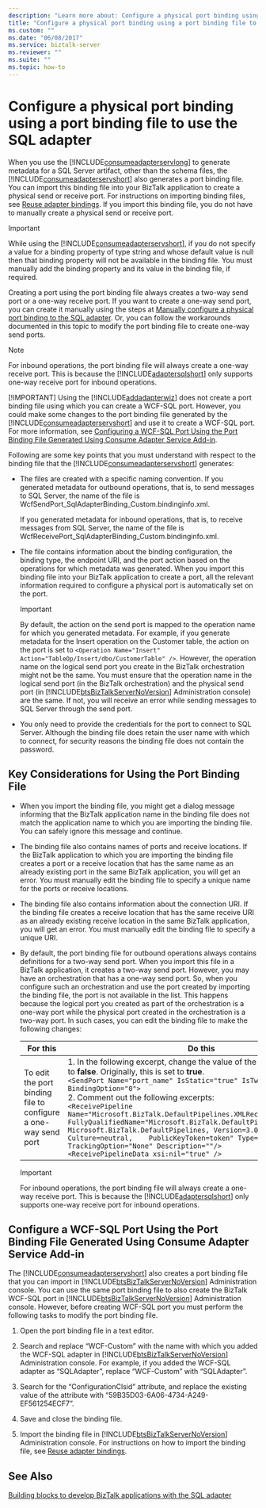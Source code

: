 ```yaml
---
description: "Learn more about: Configure a physical port binding using a port binding file to use the SQL adapter"
title: "Configure a physical port binding using a port binding file to use the SQL adapter"
ms.custom: ""
ms.date: "06/08/2017"
ms.service: biztalk-server
ms.reviewer: ""
ms.suite: ""
ms.topic: how-to
---
```

# Configure a physical port binding using a port binding file to use the SQL adapter
When you use the [!INCLUDE[consumeadapterservlong](../../includes/consumeadapterservlong-md.md)] to generate metadata for a SQL Server artifact, other than the schema files, the [!INCLUDE[consumeadapterservshort](../../includes/consumeadapterservshort-md.md)] also generates a port binding file. You can import this binding file into your BizTalk application to create a physical send or receive port. For instructions on importing binding files, see [Reuse adapter bindings](../../adapters-and-accelerators/adapter-sql/reuse-sql-adapter-bindings.md). If you import this binding file, you do not have to manually create a physical send or receive port.  
  
> [!IMPORTANT]
>  While using the [!INCLUDE[consumeadapterservshort](../../includes/consumeadapterservshort-md.md)], if you do not specify a value for a binding property of type string and whose default value is null then that binding property will not be available in the binding file. You must manually add the binding property and its value in the binding file, if required.  
  
 Creating a port using the port binding file always creates a two-way send port or a one-way receive port. If you want to create a one-way send port, you can create it manually using the steps at [Manually configure a physical port binding to the SQL adapter](../../adapters-and-accelerators/adapter-sql/manually-configure-a-physical-port-binding-to-the-sql-adapter.md). Or, you can follow the workarounds documented in this topic to modify the port binding file to create one-way send ports.  
  
> [!NOTE]
>  For inbound operations, the port binding file will always create a one-way receive port. This is because the [!INCLUDE[adaptersqlshort](../../includes/adaptersqlshort-md.md)] only supports one-way receive port for inbound operations.  
> 
> [!IMPORTANT]
>  Using the [!INCLUDE[addadapterwiz](../../includes/addadapterwiz-md.md)] does not create a port binding file using which you can create a WCF-SQL port. However, you could make some changes to the port binding file generated by the [!INCLUDE[consumeadapterservshort](../../includes/consumeadapterservshort-md.md)] and use it to create a WCF-SQL port. For more information, see [Configuring a WCF-SQL Port Using the Port Binding File Generated Using Consume Adapter Service Add-in](#BKMK_Create_WCF_SQL).  
  
 Following are some key points that you must understand with respect to the binding file that the [!INCLUDE[consumeadapterservshort](../../includes/consumeadapterservshort-md.md)] generates:  
  
- The files are created with a specific naming convention. If you generated metadata for outbound operations, that is, to send messages to SQL Server, the name of the file is WcfSendPort_SqlAdapterBinding_Custom.bindinginfo.xml.  
  
   If you generated metadata for inbound operations, that is, to receive messages from SQL Server, the name of the file is WcfReceivePort_SqlAdapterBinding_Custom.bindinginfo.xml.  
  
- The file contains information about the binding configuration, the binding type, the endpoint URI, and the port action based on the operations for which metadata was generated. When you import this binding file into your BizTalk application to create a port, all the relevant information required to configure a physical port is automatically set on the port.  
  
  > [!IMPORTANT]
  >  By default, the action on the send port is mapped to the operation name for which you generated metadata. For example, if you generate metadata for the Insert operation on the Customer table, the action on the port is set to `<Operation Name="Insert" Action="TableOp/Insert/dbo/CustomerTable" />`. However, the operation name on the logical send port you create in the BizTalk orchestration might not be the same. You must ensure that the operation name in the logical send port (in the BizTalk orchestration) and the physical send port (in [!INCLUDE[btsBizTalkServerNoVersion](../../includes/btsbiztalkservernoversion-md.md)] Administration console) are the same. If not, you will receive an error while sending messages to SQL Server through the send port.  
  
- You only need to provide the credentials for the port to connect to SQL Server. Although the binding file does retain the user name with which to connect, for security reasons the binding file does not contain the password.  
  
## Key Considerations for Using the Port Binding File  
  
- When you import the binding file, you might get a dialog message informing that the BizTalk application name in the binding file does not match the application name to which you are importing the binding file. You can safely ignore this message and continue.  
  
- The binding file also contains names of ports and receive locations. If the BizTalk application to which you are importing the binding file creates a port or a receive location that has the same name as an already existing port in the same BizTalk application, you will get an error. You must manually edit the binding file to specify a unique name for the ports or receive locations.  
  
- The binding file also contains information about the connection URI. If the binding file creates a receive location that has the same receive URI as an already existing receive location in the same BizTalk application, you will get an error. You must manually edit the binding file to specify a unique URI.  
  
- By default, the port binding file for outbound operations always contains definitions for a two-way send port. When you import this file in a BizTalk application, it creates a two-way send port. However, you may have an orchestration that has a one-way send port. So, when you configure such an orchestration and use the port created by importing the binding file, the port is not available in the list. This happens because the logical port you created as part of the orchestration is a one-way port while the physical port created in the orchestration is a two-way port. In such cases, you can edit the binding file to make the following changes:  
  
  |For this|Do this|  
  |--------------|-------------|  
  |To edit the port binding file to configure a one-way send port|1.  In the following excerpt, change the value of the **IsTwoWay** property to **false**. Originally, this is set to **true**.<br />     `<SendPort Name="port_name" IsStatic="true" IsTwoWay="false" BindingOption="0">`<br />2.  Comment out the following excerpts:<br />     `<ReceivePipeline Name="Microsoft.BizTalk.DefaultPipelines.XMLReceive"    FullyQualifiedName="Microsoft.BizTalk.DefaultPipelines.XMLReceive,    Microsoft.BizTalk.DefaultPipelines, Version=3.0.1.0, Culture=neutral,    PublicKeyToken=token" Type="1" TrackingOption="None" Description=""/>`<br />     `<ReceivePipelineData xsi:nil="true" />`|  
  
  > [!IMPORTANT]
  >  For inbound operations, the port binding file will always create a one-way receive port. This is because the [!INCLUDE[adaptersqlshort](../../includes/adaptersqlshort-md.md)] only supports one-way receive port for inbound operations.  
  
##  <a name="BKMK_Create_WCF_SQL"></a> Configure a WCF-SQL Port Using the Port Binding File Generated Using Consume Adapter Service Add-in  
 The [!INCLUDE[consumeadapterservshort](../../includes/consumeadapterservshort-md.md)] also creates a port binding file that you can import in [!INCLUDE[btsBizTalkServerNoVersion](../../includes/btsbiztalkservernoversion-md.md)] Administration console. You can use the same port binding file to also create the BizTalk WCF-SQL port in [!INCLUDE[btsBizTalkServerNoVersion](../../includes/btsbiztalkservernoversion-md.md)] Administration console. However, before creating WCF-SQL port you must perform the following tasks to modify the port binding file.  
  
1. Open the port binding file in a text editor.  
  
2. Search and replace “WCF-Custom” with the name with which you added the WCF-SQL adapter in [!INCLUDE[btsBizTalkServerNoVersion](../../includes/btsbiztalkservernoversion-md.md)] Administration console. For example, if you added the WCF-SQL adapter as “SQLAdapter”, replace “WCF-Custom” with “SQLAdapter”.  
  
3. Search for the “ConfigurationClsid” attribute, and replace the existing value of the attribute with “59B35D03-6A06-4734-A249-EF561254ECF7”.  
  
4. Save and close the binding file.  
  
5. Import the binding file in [!INCLUDE[btsBizTalkServerNoVersion](../../includes/btsbiztalkservernoversion-md.md)] Administration console. For instructions on how to import the binding file, see [Reuse adapter bindings](../../adapters-and-accelerators/adapter-sql/reuse-sql-adapter-bindings.md).
  
## See Also  
[Building blocks to develop BizTalk applications with the SQL adapter](../../adapters-and-accelerators/adapter-sql/building-blocks-to-develop-biztalk-applications-with-the-sql-adapter.md)

